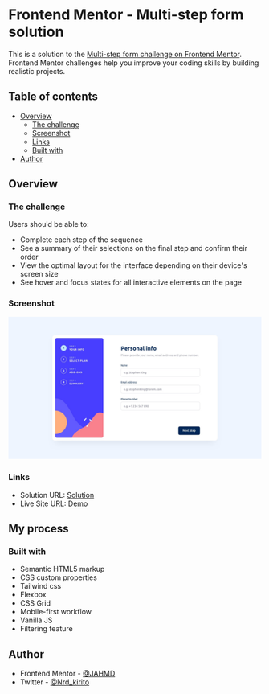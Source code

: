 # Frontend Mentor - Multi-step form solution

This is a solution to the [Multi-step form challenge on Frontend Mentor](https://www.frontendmentor.io/challenges/multistep-form-YVAnSdqQBJ). Frontend Mentor challenges help you improve your coding skills by building realistic projects.

## Table of contents

- [Overview](#overview)
  - [The challenge](#the-challenge)
  - [Screenshot](#screenshot)
  - [Links](#links)
  - [Built with](#built-with)
- [Author](#author)

## Overview

### The challenge

Users should be able to:

- Complete each step of the sequence
- See a summary of their selections on the final step and confirm their order
- View the optimal layout for the interface depending on their device's screen size
- See hover and focus states for all interactive elements on the page

### Screenshot

![Design preview for the Multistep form coding challenge](./images/desktop-design-step-1.jpg)

### Links

- Solution URL: [Solution](https://www.frontendmentor.io/challenges/multistep-form-YVAnSdqQBJ/solutions/new)
- Live Site URL: [Demo](https://your-live-site-url.com)

## My process

### Built with

- Semantic HTML5 markup
- CSS custom properties
- Tailwind css
- Flexbox
- CSS Grid
- Mobile-first workflow
- Vanilla JS
- Filtering feature

## Author

- Frontend Mentor - [@JAHMD](https://www.frontendmentor.io/profile/JAHMD)
- Twitter - [@Nrd_kirito](https://twitter.com/Nrd_kirito)

